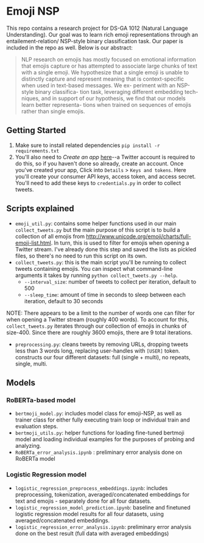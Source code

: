 # Emoji NSP

This repo contains a research project for DS-GA 1012 (Natural Language Understanding). Our goal was to learn rich emoji representations through an entailement-relation/ NSP-style binary classification task.  Our paper is included in the repo as well. Below is our abstract:

> NLP research on emojis has mostly focused on emotional information that emojis capture or has attempted to associate large chunks of text with a single emoji. We hypothesize that a single emoji is unable to distinctly capture and represent meaning that is context-specific when used in text-based messages. We ex- periment with an NSP-style binary classifica- tion task, leveraging different embedding tech- niques, and in support of our hypothesis, we find that our models learn better representa- tions when trained on sequences of emojis rather than single emojis.

## Getting Started
1. Make sure to install related dependencies
`pip install -r requirements.txt`
2. You'll also need to _Create an app_ [here](https://developer.twitter.com/en/apps)--a Twitter account is required to do this, so if you haven't done so already, create an account. Once you've created your app, Click into `Details` > `Keys and tokens`. Here you'll create your consumer API keys, access token, and access secret. You'll need to add these keys to `credentials.py` in order to collect tweets. 

## Scripts explained
* `emoji_util.py`: contains some helper functions used in our main `collect_tweets.py` but the main purpose of this script is to build a collection of all emojis from http://www.unicode.org/emoji/charts/full-emoji-list.html. In turn, this is used to filter for emojis when opening a Twitter stream. I've already done this step and saved the lists as pickled files, so there's no need to run this script on its own. 
* `collect_tweets.py`: this is the main script you'll be running to collect tweets containing emojis. You can inspect what command-line arguments it takes by running `python collect_tweets.py --help`. 
    * `--interval_size`: number of tweets to collect per iteration, default to 500
    * `--sleep_time`: amount of time in seconds to sleep between each iteration, default to 30 seconds
 
NOTE: There appears to be a limit to the number of words one can filter for when opening a Twitter stream (roughly 400 words). To account for this, `collect_tweets.py` iterates through our collection of emojis in chunks of size-400. Since there are roughly 3600 emojis, there are 9 total iterations.

* `preprocessing.py`: cleans tweets by removing URLs, dropping tweets less than 3 words long, replacing user-handles with `[USER]` token. constructs our four different datasets: full (single + multi), no repeats, single, multi.

## Models
### RoBERTa-based model
* `bertmoji_model.py`: includes model class for emoji-NSP, as well as trainer class for either fully executing train loop or individual train and evaluation steps.
* `bertmoji_utils.py`: helper functions for loading fine-tuned bertmoji model and loading individual examples for the purposes of probing and analyzing.
* `RoBERTa_error_analysis.ipynb` : preliminary error analysis done on RoBERTa model

### Logistic Regression model
* `logistic_regression_preprocess_embeddings.ipynb`: includes preprocessing, tokenization, averaged/concatenated embeddings for text and emojis - separately done for all four datasets.
* `logistic_regression_model_prediction.ipynb`: baseline and finetuned logistic regression model results for all four datasets, using averaged/concatenated embeddings.
* `logistic_regression_error_analysis.ipynb`: preliminary error analysis done on the best result (full data with averaged embeddings)